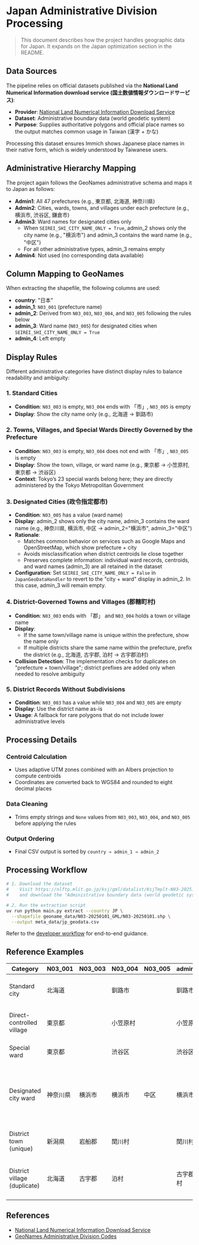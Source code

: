 # Japan Administrative Division Processing

> This document describes how the project handles geographic data for Japan. It expands on the Japan optimization section in the README.

## Data Sources

The pipeline relies on official datasets published via the **National Land Numerical Information download service (国土数値情報ダウンロードサービス)**:

- **Provider**: [National Land Numerical Information Download Service](https://nlftp.mlit.go.jp/ksj/)
- **Dataset**: Administrative boundary data (world geodetic system)
- **Purpose**: Supplies authoritative polygons and official place names so the output matches common usage in Taiwan (漢字 + かな)

Processing this dataset ensures Immich shows Japanese place names in their native form, which is widely understood by Taiwanese users.

## Administrative Hierarchy Mapping

The project again follows the GeoNames administrative schema and maps it to Japan as follows:

- **Admin1**: All 47 prefectures (e.g., 東京都, 北海道, 神奈川県)
- **Admin2**: Cities, wards, towns, and villages under each prefecture (e.g., 横浜市, 渋谷区, 鎌倉市)
- **Admin3**: Ward names for designated cities only
  - When `SEIREI_SHI_CITY_NAME_ONLY = True`, admin_2 shows only the city name (e.g., "横浜市") and admin_3 contains the ward name (e.g., "中区")
  - For all other administrative types, admin_3 remains empty
- **Admin4**: Not used (no corresponding data available)

## Column Mapping to GeoNames

When extracting the shapefile, the following columns are used:

- **country**: "日本"
- **admin_1**: `N03_001` (prefecture name)
- **admin_2**: Derived from `N03_003`, `N03_004`, and `N03_005` following the rules below
- **admin_3**: Ward name (`N03_005`) for designated cities when `SEIREI_SHI_CITY_NAME_ONLY = True`
- **admin_4**: Left empty

## Display Rules

Different administrative categories have distinct display rules to balance readability and ambiguity:

### 1. Standard Cities

- **Condition**: `N03_003` is empty, `N03_004` ends with 「市」, `N03_005` is empty
- **Display**: Show the city name only (e.g., 北海道 → 釧路市)

### 2. Towns, Villages, and Special Wards Directly Governed by the Prefecture

- **Condition**: `N03_003` is empty, `N03_004` does not end with 「市」, `N03_005` is empty
- **Display**: Show the town, village, or ward name (e.g., 東京都 → 小笠原村, 東京都 → 渋谷区)
- **Context**: Tokyo’s 23 special wards belong here; they are directly administered by the Tokyo Metropolitan Government

### 3. Designated Cities (政令指定都市)

- **Condition**: `N03_005` has a value (ward name)
- **Display**: admin_2 shows only the city name, admin_3 contains the ward name (e.g., 神奈川県, 横浜市, 中区 → admin_2="横浜市", admin_3="中区")
- **Rationale**:
  - Matches common behavior on services such as Google Maps and OpenStreetMap, which show prefecture + city
  - Avoids misclassification when district centroids lie close together
  - Preserves complete information: individual ward records, centroids, and ward names (admin_3) are all retained in the dataset
- **Configuration**: Set `SEIREI_SHI_CITY_NAME_ONLY = False` in `JapanGeoDataHandler` to revert to the "city + ward" display in admin_2. In this case, admin_3 will remain empty.

### 4. District-Governed Towns and Villages (郡轄町村)

- **Condition**: `N03_003` ends with 「郡」 and `N03_004` holds a town or village name
- **Display**:
  - If the same town/village name is unique within the prefecture, show the name only
  - If multiple districts share the same name within the prefecture, prefix the district (e.g., 北海道, 古宇郡, 泊村 → 古宇郡泊村)
- **Collision Detection**: The implementation checks for duplicates on "prefecture + town/village"; district prefixes are added only when needed to resolve ambiguity

### 5. District Records Without Subdivisions

- **Condition**: `N03_003` has a value while `N03_004` and `N03_005` are empty
- **Display**: Use the district name as-is
- **Usage**: A fallback for rare polygons that do not include lower administrative levels

## Processing Details

### Centroid Calculation

- Uses adaptive UTM zones combined with an Albers projection to compute centroids
- Coordinates are converted back to WGS84 and rounded to eight decimal places

### Data Cleaning

- Trims empty strings and `None` values from `N03_003`, `N03_004`, and `N03_005` before applying the rules

### Output Ordering

- Final CSV output is sorted by `country → admin_1 → admin_2`

## Processing Workflow

```bash
# 1. Download the dataset
#    Visit https://nlftp.mlit.go.jp/ksj/gml/datalist/KsjTmplt-N03-2025.html
#    and download the "Administrative boundary data (world geodetic system)" package.

# 2. Run the extraction script
uv run python main.py extract --country JP \
  --shapefile geoname_data/N03-20250101_GML/N03-20250101.shp \
  --output meta_data/jp_geodata.csv
```

Refer to the [developer workflow](../../README.md#開發者本地資料處理) for end-to-end guidance.

## Reference Examples

| Category | N03_001 | N03_003 | N03_004 | N03_005 | admin_2 | admin_3 | Notes |
| --- | --- | --- | --- | --- | --- | --- | --- |
| Standard city | 北海道 |  | 釧路市 |  | 釧路市 |  | City not governed by a district |
| Direct-controlled village | 東京都 |  | 小笠原村 |  | 小笠原村 |  | Island directly managed by 東京都 |
| Special ward | 東京都 |  | 渋谷区 |  | 渋谷区 |  | Tokyo special ward |
| Designated city ward | 神奈川県 | 横浜市 | 横浜市 | 中区 | 横浜市 | 中区 | admin_2 shows city name, admin_3 preserves ward name |
| District town (unique) | 新潟県 | 岩船郡 | 関川村 |  | 関川村 |  | Name is unique, no district prefix |
| District village (duplicate) | 北海道 | 古宇郡 | 泊村 |  | 古宇郡泊村 |  | Prefix resolves duplicate with 国後郡泊村 |

## References

- [National Land Numerical Information Download Service](https://nlftp.mlit.go.jp/ksj/)
- [GeoNames Administrative Division Codes](https://www.geonames.org/export/codes.html)
